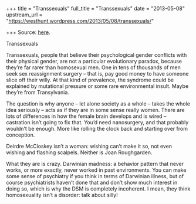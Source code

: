 +++
title = "Transsexuals"
full_title = "Transsexuals"
date = "2013-05-08"
upstream_url = "https://westhunt.wordpress.com/2013/05/08/transsexuals/"

+++
Source: [here](https://westhunt.wordpress.com/2013/05/08/transsexuals/).

Transsexuals

Transsexuals, people that believe their psychological gender conflicts
with their physical gender, are not a particular evolutionary paradox,
because they’re far rarer than homosexual men. One in tens of thousands
of men seek sex reassignment surgery – that is, pay good money to have
someone slice off their willy. At that kind of prevalence, the syndrome
could be explained by mutational pressure or some rare environmental
insult. Maybe they’re from Transylvania.

The question is why anyone – let alone society as a whole – takes the
whole idea seriously – acts as if they are in some sense really women.
There are lots of differences in how the female brain develops and is
wired – castration isn’t going to fix that. You’d need nanosurgery, and
that probably wouldn’t be enough. More like rolling the clock back and
starting over from conception.

Deirdre McCloskey isn’t a woman: wishing can’t make it so, not even
wishing and flashing scalpels. Neither is Joan Roughgarden.

What they are is crazy. Darwinian madness: a behavior pattern that never
works, or more exactly, never worked in past environments. You can make
some sense of psychiatry if you think in terms of Darwinian illness, but
of course psychiatrists haven’t done that and don’t show much interest
in doing so, which is why the DSM is completely incoherent. I mean, they
think homosexuality isn’t a disorder: talk about silly!

